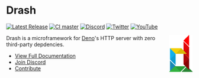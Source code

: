 # Drash

[![Latest Release](https://img.shields.io/github/release/drashland/deno-drash.svg?color=bright_green&label=latest)](#)
[![CI master](https://img.shields.io/github/workflow/status/drashland/deno-drash/master?label=ci%20-%20master)](#)
[![Discord](https://img.shields.io/badge/chat-on%20discord-blue)](https://discord.gg/RFsCSaHRWK)
[![Twitter](https://img.shields.io/twitter/url?label=%40drash_land&style=social&url=https%3A%2F%2Ftwitter.com%2Fdrash_land)](https://twitter.com/drash_land)
[![YouTube](https://img.shields.io/badge/tutorials-youtube-red)](https://rb.gy/vxmeed)

<img align="right" height="100" src="./logo.svg" alt="Drash logo">

Drash is a microframework for <a href="https://github.com/denoland/deno">Deno</a>'s HTTP server with zero third-party depdencies.

* [View Full Documentation](https://drash.land/drash)
* [Join Discord](https://discord.gg/RFsCSaHRWK)
* [Contribute](https://github.com/drashland/.github/blob/master/CONTRIBUTING.md)
